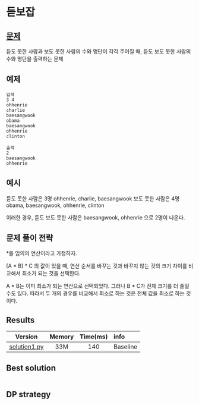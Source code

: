 # 듣보잡

## [문제](https://www.acmicpc.net/problem/1764) 

듣도 못한 사람과 보도 못한 사람의 수와 명단이 각각 주어질 때, 듣도 보도 못한 사람의 수와 명단을 출력하는 문제

## 예제

```
입력
3 4
ohhenrie
charlie
baesangwook
obama
baesangwook
ohhenrie
clinton

출력
2
baesangwook
ohhenrie

```

## 예시

듣도 못한 사람은 3명 ohhenrie, charlie, baesangwook
보도 못한 사람은 4명 obama, baesangwook, ohhenrie, clinton

이러한 경우, 듣도 보도 못한 사람은 baesangwook, ohhenrie 으로 2명이 나온다. 

## 문제 풀이 전략


*를 임의의 연산이라고 가정하자. 

[A * B] * C 의 값이 있을 때, 연산 순서를 바꾸는 것과 바꾸지 않는 것의 크기 차이를 비교해서 최소가 되는 것을 선택한다. 

A * B는 이미 최소가 되는 연산으로 선택되었다. 그러나 B * C가 전체 크기를 더 줄일 수도 있다. 
따라서 두 개의 경우를 비교해서 최소로 하는 것은 전체 값을 최소로 하는 것이다. 

## Results
|Version|Memory|Time(ms)|info|
|:-:|:-:|:-:|:--|
|[solution1.py]()|33M|140|Baseline|


## Best solution

```python

```

## DP strategy
```python

```
